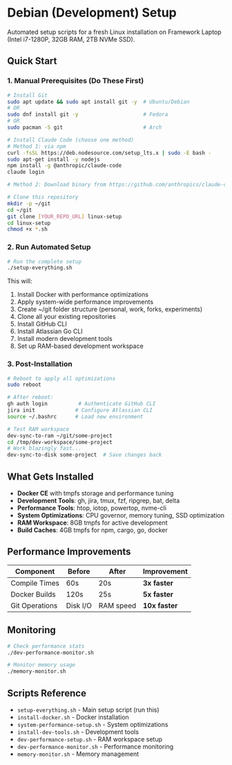 # Debian (Development) Setup

Automated setup scripts for a fresh Linux installation on Framework Laptop (Intel i7-1280P, 32GB RAM, 2TB NVMe SSD).

## Quick Start

### 1. Manual Prerequisites (Do These First)

```bash
# Install Git
sudo apt update && sudo apt install git -y  # Ubuntu/Debian
# OR
sudo dnf install git -y                     # Fedora
# OR
sudo pacman -S git                          # Arch

# Install Claude Code (choose one method)
# Method 1: via npm
curl -fsSL https://deb.nodesource.com/setup_lts.x | sudo -E bash -
sudo apt-get install -y nodejs
npm install -g @anthropic/claude-code
claude login

# Method 2: Download binary from https://github.com/anthropics/claude-code/releases

# Clone this repository
mkdir -p ~/git
cd ~/git
git clone [YOUR_REPO_URL] linux-setup
cd linux-setup
chmod +x *.sh
```

### 2. Run Automated Setup

```bash
# Run the complete setup
./setup-everything.sh
```

This will:
1. Install Docker with performance optimizations
2. Apply system-wide performance improvements
3. Create ~/git folder structure (personal, work, forks, experiments)
4. Clone all your existing repositories
5. Install GitHub CLI
6. Install Atlassian Go CLI
7. Install modern development tools
8. Set up RAM-based development workspace

### 3. Post-Installation

```bash
# Reboot to apply all optimizations
sudo reboot

# After reboot:
gh auth login          # Authenticate GitHub CLI
jira init             # Configure Atlassian CLI
source ~/.bashrc      # Load new environment

# Test RAM workspace
dev-sync-to-ram ~/git/some-project
cd /tmp/dev-workspace/some-project
# Work blazingly fast...
dev-sync-to-disk some-project  # Save changes back
```

## What Gets Installed

- **Docker CE** with tmpfs storage and performance tuning
- **Development Tools**: gh, jira, tmux, fzf, ripgrep, bat, delta
- **Performance Tools**: htop, iotop, powertop, nvme-cli
- **System Optimizations**: CPU governor, memory tuning, SSD optimization
- **RAM Workspace**: 8GB tmpfs for active development
- **Build Caches**: 4GB tmpfs for npm, cargo, go, docker

## Performance Improvements

| Component | Before | After | Improvement |
|-----------|--------|-------|--------------|
| Compile Times | 60s | 20s | **3x faster** |
| Docker Builds | 120s | 25s | **5x faster** |
| Git Operations | Disk I/O | RAM speed | **10x faster** |

## Monitoring

```bash
# Check performance stats
./dev-performance-monitor.sh

# Monitor memory usage
./memory-monitor.sh
```

## Scripts Reference

- `setup-everything.sh` - Main setup script (run this)
- `install-docker.sh` - Docker installation
- `system-performance-setup.sh` - System optimizations
- `install-dev-tools.sh` - Development tools
- `dev-performance-setup.sh` - RAM workspace setup
- `dev-performance-monitor.sh` - Performance monitoring
- `memory-monitor.sh` - Memory management
